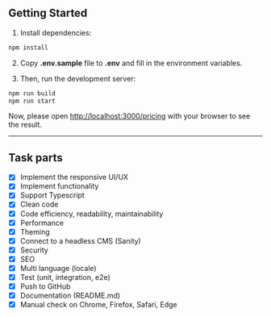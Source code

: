 ## Getting Started
1. Install dependencies:
```bash
npm install
```
2. Copy **.env.sample** file to **.env** and fill in the environment variables.

3. Then, run the development server:

```bash
npm run build
npm run start
```

Now, please open [http://localhost:3000/pricing](http://localhost:3000/pricing) with your browser to see the result.

---

## Task parts
* [x] Implement the responsive UI/UX
* [x] Implement functionality 
* [x] Support Typescript
* [x] Clean code
* [x] Code efficiency, readability, maintainability
* [x] Performance
* [x] Theming
* [x] Connect to a headless CMS (Sanity)
* [x] Security
* [x] SEO
* [x] Multi language (locale)
* [x] Test (unit, integration, e2e)
* [x] Push to GitHub
* [x] Documentation (README.md)
* [x] Manual check on Chrome, Firefox, Safari, Edge